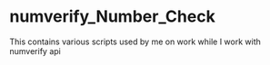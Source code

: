 # numverify_Number_Check
This contains various scripts used by me on work while I work with numverify api
